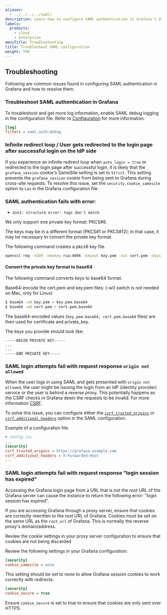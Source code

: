 ```yaml
---
aliases:
  - ../../../../saml/
description: Learn how to configure SAML authentication in Grafana's UI.
labels:
  products:
    - cloud
    - enterprise
menuTitle: Troubleshooting
title: Troubleshoot SAML configuration
weight: 590
---
```


## Troubleshooting

Following are common issues found in configuring SAML authentication in Grafana and how to resolve them.

### Troubleshoot SAML authentication in Grafana

To troubleshoot and get more log information, enable SAML debug logging in the configuration file. Refer to [Configuration](/docs/grafana/<GRAFANA_VERSION>/setup-grafana/configure-grafana/#filters) for more information.

```ini
[log]
filters = saml.auth:debug
```

### Infinite redirect loop / User gets redirected to the login page after successful login on the IdP side

If you experience an infinite redirect loop when `auto_login = true` or redirected to the login page after successful login, it is likely that the `grafana_session` cookie's SameSite setting is set to `Strict`. This setting prevents the `grafana_session` cookie from being sent to Grafana during cross-site requests. To resolve this issue, set the `security.cookie_samesite` option to `Lax` in the Grafana configuration file.

### SAML authentication fails with error:

- `asn1: structure error: tags don't match`

We only support one private key format: PKCS#8.

The keys may be in a different format (PKCS#1 or PKCS#12); in that case, it may be necessary to convert the private key format.

The following command creates a pkcs8 key file.

```bash
openssl req -x509 -newkey rsa:4096 -keyout key.pem -out cert.pem -days 365 -nodes
```

#### **Convert** the private key format to base64

The following command converts keys to base64 format.

Base64-encode the cert.pem and key.pem files:
(-w0 switch is not needed on Mac, only for Linux)

```sh
$ base64 -w0 key.pem > key.pem.base64
$ base64 -w0 cert.pem > cert.pem.base64
```

The base64-encoded values (`key.pem.base64, cert.pem.base64` files) are then used for certificate and private_key.

The keys you provide should look like:

```
-----BEGIN PRIVATE KEY-----
...
...
-----END PRIVATE KEY-----
```

### SAML login attempts fail with request response `origin not allowed`

When the user logs in using SAML and gets presented with `origin not allowed`, the user might be issuing the login from an IdP (identity provider) service or the user is behind a reverse proxy. This potentially happens as the CSRF checks in Grafana deem the requests to be invalid. For more information [CSRF](https://owasp.org/www-community/attacks/csrf).

To solve this issue, you can configure either the [`csrf_trusted_origins`](/docs/grafana/<GRAFANA_VERSION>/setup-grafana/configure-grafana/#csrf_trusted_origins) or [`csrf_additional_headers`](/docs/grafana/<GRAFANA_VERSION>/setup-grafana/configure-grafana/#csrf_additional_headers) option in the SAML configuration.

Example of a configuration file:

```ini
# config.ini
...
[security]
csrf_trusted_origins = https://grafana.example.com
csrf_additional_headers = X-Forwarded-Host
...
```

### SAML login attempts fail with request response "login session has expired"

Accessing the Grafana login page from a URL that is not the root URL of the
Grafana server can cause the instance to return the following error: "login session has expired".

If you are accessing Grafana through a proxy server, ensure that cookies are correctly
rewritten to the root URL of Grafana.
Cookies must be set on the same URL as the `root_url` of Grafana. This is normally the reverse proxy's domain/address.

Review the cookie settings in your proxy server configuration to ensure that cookies are
not being discarded

Review the following settings in your Grafana configuration:

```ini
[security]
cookie_samesite = none
```

This setting should be set to none to allow Grafana session cookies to work correctly with redirects.

```ini
[security]
cookie_secure = true
```

Ensure `cookie_secure` is set to true to ensure that cookies are only sent over HTTPS.
